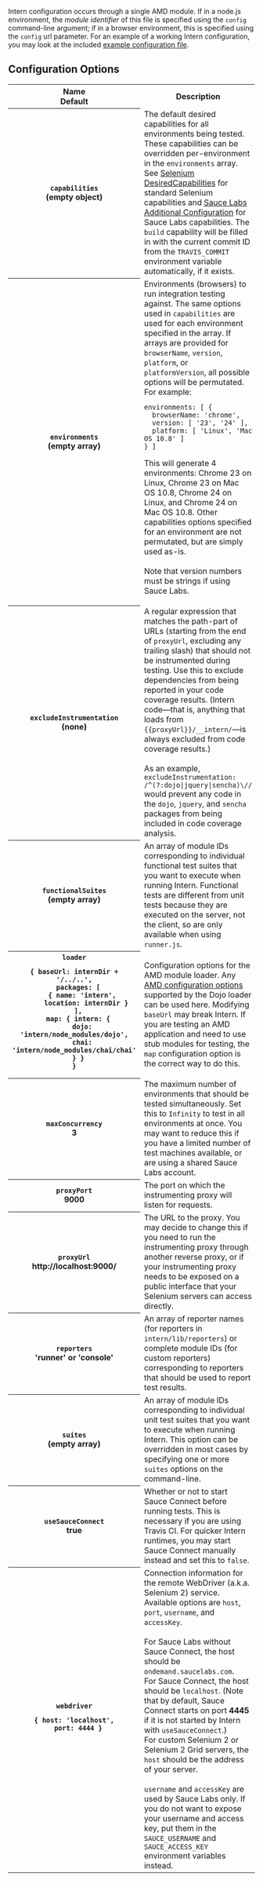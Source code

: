 Intern configuration occurs through a single AMD module. If in a node.js environment, the *module identifier* of this file is specified using the `config` command-line argument; if in a browser environment, this is specified using the `config` url parameter. For an example of a working Intern configuration, you may look at the included [example configuration file](https://github.com/theintern/intern/blob/master/tests/example.intern.js).

## Configuration Options

<table>
<tr>
<th scope="col">Name<br>Default</th><th scope="col">Description</th>
</tr>

<tr>
<th scope="row"><code>capabilities</code><br>(empty object)</th>
<td>The default desired capabilities for all environments being tested. These capabilities can be overridden per-environment in the <code>environments</code> array. See <a href="https://code.google.com/p/selenium/wiki/DesiredCapabilities">Selenium DesiredCapabilities</a> for standard Selenium capabilities and <a href="https://saucelabs.com/docs/additional-config#desired-capabilities">Sauce Labs Additional Configuration</a> for Sauce Labs capabilities. The <code>build</code> capability will be filled in with the current commit ID from the <code>TRAVIS_COMMIT</code> environment variable automatically, if it exists.</td>
</tr>

<tr>
<th scope="row"><code>environments</code><br>(empty array)</th>
<td>Environments (browsers) to run integration testing against. The same options used in <code>capabilities</code> are used for each environment specified in the array. If arrays are provided for <code>browserName</code>, <code>version</code>, <code>platform</code>, or <code>platformVersion</code>, all possible options will be permutated. For example:

<pre><code>environments: [ {
  browserName: 'chrome',
  version: [ '23', '24' ],
  platform: [ 'Linux', 'Mac OS 10.8' ]
} ]</code></pre>

This will generate 4 environments: Chrome 23 on Linux, Chrome 23 on Mac OS 10.8, Chrome 24 on Linux, and Chrome 24 on Mac OS 10.8. Other capabilities options specified for an environment are not permutated, but are simply used as-is.<br>
<br>
Note that version numbers must be strings if using Sauce Labs.</td>
</tr>

<tr>
<th scope="row"><code>excludeInstrumentation</code><br>(none)</th>
<td>A regular expression that matches the path-part of URLs (starting from the end of <code>proxyUrl</code>, excluding any trailing slash) that should not be instrumented during testing. Use this to exclude dependencies from being reported in your code coverage results. (Intern code—that is, anything that loads from <code>{{proxyUrl}}/__intern/</code>—is always excluded from code coverage results.)<br>
<br>As an example, <code>excludeInstrumentation: /^(?:dojo|jquery|sencha)\//</code> would prevent any code in the <code>dojo</code>, <code>jquery</code>, and <code>sencha</code> packages from being included in code coverage analysis.</td>
</tr>

<tr>
<th scope="row"><code>functionalSuites</code><br>(empty array)</th>
<td>An array of module IDs corresponding to individual functional test suites that you want to execute when running Intern. Functional tests are different from unit tests because they are executed on the server, not the client, so are only available when using <code>runner.js</code>.</td>
</tr>

<tr>
<th scope="row"><code>loader</code><br><pre><code>{ baseUrl: internDir + '/../..',
  packages: [
    { name: 'intern',
      location: internDir }
  ],
  map: { intern: {
    dojo: 'intern/node_modules/dojo',
    chai: 'intern/node_modules/chai/chai'
  } }
}</code></pre></th>
<td>Configuration options for the AMD module loader. Any <a href="https://github.com/amdjs/amdjs-api/wiki/Common-Config">AMD configuration options</a> supported by the Dojo loader can be used here. Modifying <code>baseUrl</code> may break Intern. If you are testing an AMD application and need to use stub modules for testing, the <code>map</code> configuration option is the correct way to do this.</td>
</tr>

<tr>
<th scope="row"><code>maxConcurrency</code><br>3</th>
<td>The maximum number of environments that should be tested simultaneously. Set this to <code>Infinity</code> to test in all environments at once. You may want to reduce this if you have a limited number of test machines available, or are using a shared Sauce Labs account.</td>
</tr>

<tr>
<th scope="row"><code>proxyPort</code><br>9000</th>
<td>The port on which the instrumenting proxy will listen for requests.</td>
</tr>

<tr>
<th scope="row"><code>proxyUrl</code><br>http://localhost:9000/</th>
<td>The URL to the proxy. You may decide to change this if you need to run the instrumenting proxy through another reverse proxy, or if your instrumenting proxy needs to be exposed on a public interface that your Selenium servers can access directly.</td>
</tr>

<tr>
<th scope="row"><code>reporters</code><br>'runner' or 'console'</th>
<td>An array of reporter names (for reporters in <code>intern/lib/reporters</code>) or complete module IDs (for custom reporters) corresponding to reporters that should be used to report test results.</td>
</tr>

<tr>
<th scope="row"><code>suites</code><br>(empty array)</th>
<td>An array of module IDs corresponding to individual unit test suites that you want to execute when running Intern. This option can be overridden in most cases by specifying one or more <code>suites</code> options on the command-line.</td>
</tr>

<tr>
<th scope="row"><code>useSauceConnect</code><br>true</th>
<td>Whether or not to start Sauce Connect before running tests. This is necessary if you are using Travis CI. For quicker Intern runtimes, you may start Sauce Connect manually instead and set this to <code>false</code>.</td>
</tr>

<tr>
<th scope="row"><code>webdriver</code><br><pre><code>{ host: 'localhost',
  port: 4444 }</code></pre></th>
<td>Connection information for the remote WebDriver (a.k.a. Selenium 2) service. Available options are <code>host</code>, <code>port</code>, <code>username</code>, and <code>accessKey</code>.<br>
<br>
For Sauce Labs without Sauce Connect, the host should be <code>ondemand.saucelabs.com</code>.<br>
For Sauce Connect, the host should be <code>localhost</code>. (Note that by default, Sauce Connect starts on port <strong>4445</strong> if it is not started by Intern with <code>useSauceConnect</code>.)<br>
For custom Selenium 2 or Selenium 2 Grid servers, the <code>host</code> should be the address of your server.<br>
<br>
<code>username</code> and <code>accessKey</code> are used by Sauce Labs only. If you do not want to expose your username and access key, put them in the <code>SAUCE_USERNAME</code> and <code>SAUCE_ACCESS_KEY</code> environment variables instead.</td>
</tr>
</table>